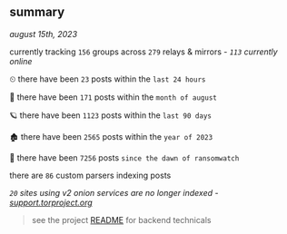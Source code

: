 
## summary
_august 15th, 2023_

currently tracking `156` groups across `279` relays & mirrors - _`113` currently online_

⏲ there have been `23` posts within the `last 24 hours`

🦈 there have been `171` posts within the `month of august`

🪐 there have been `1123` posts within the `last 90 days`

🏚 there have been `2565` posts within the `year of 2023`

🦕 there have been `7256` posts `since the dawn of ransomwatch`

there are `86` custom parsers indexing posts

_`20` sites using v2 onion services are no longer indexed - [support.torproject.org](https://support.torproject.org/onionservices/v2-deprecation/)_

> see the project [README](https://github.com/joshhighet/ransomwatch#ransomwatch--) for backend technicals
